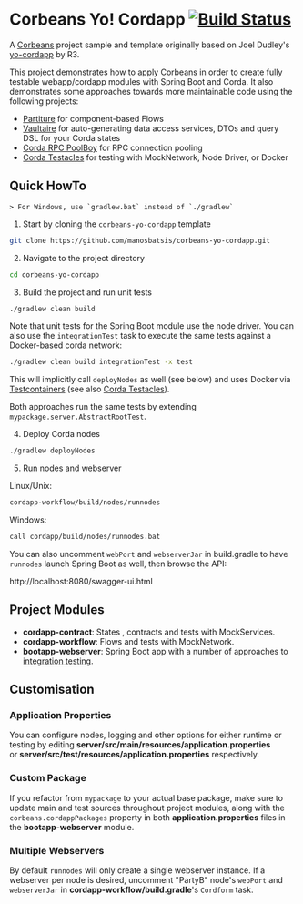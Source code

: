 
# Corbeans Yo! Cordapp [![Build Status](https://travis-ci.com/manosbatsis/corbeans-yo-cordapp.svg?branch=master)](https://travis-ci.com/manosbatsis/corbeans-yo-cordapp)

A [Corbeans](https://manosbatsis.github.io/corbeans/) project sample and template 
originally based on Joel Dudley's [yo-cordapp](https://github.com/corda/samples/tree/release-V3/yo-cordapp) by R3.

This project demonstrates how to apply Corbeans in order to create fully testable webapp/cordapp modules with 
Spring Boot and Corda. It also demonstrates some approaches towards more 
maintainable code using the following projects:

- [Partiture](https://manosbatsis.github.io/partiture/) for component-based Flows
- [Vaultaire](https://manosbatsis.github.io/vaultaire/) for auto-generating data access services, DTOs and query DSL for your Corda states
- [Corda RPC PoolBoy](https://manosbatsis.github.io/corda-rpc-poolboy/) for RPC connection pooling
- [Corda Testacles](https://github.com/manosbatsis/corda-testacles) for testing with MockNetwork, Node Driver, or Docker

## Quick HowTo

	> For Windows, use `gradlew.bat` instead of `./gradlew`

1. Start by cloning the `corbeans-yo-cordapp` template

```bash
git clone https://github.com/manosbatsis/corbeans-yo-cordapp.git
```

2. Navigate to the project directory

```bash
cd corbeans-yo-cordapp
```

3. Build the project and run unit tests

```bash
./gradlew clean build 
```

Note that unit tests for the Spring Boot module use the node driver.
You can also use the `integrationTest` task to execute the same tests
against a Docker-based corda network:


```bash
./gradlew clean build integrationTest -x test
```

This will implicitly call `deployNodes` as well (see below) and uses
Docker via [Testcontainers](https://www.testcontainers.org/)
(see also [Corda Testacles](https://manosbatsis.github.io/corda-testacles/testcontainers/)).

Both approaches run the same tests by extending `mypackage.server.AbstractRootTest`.

4. Deploy Corda nodes

```bash
./gradlew deployNodes
```

5. Run nodes and webserver

Linux/Unix:

```bash
cordapp-workflow/build/nodes/runnodes
```
Windows:

```bash
call cordapp/build/nodes/runnodes.bat
```

You can also uncomment `webPort` and `webserverJar` in build.gradle
to have `runnodes` launch Spring Boot as well, then browse the API:

http://localhost:8080/swagger-ui.html

## Project Modules

- **cordapp-contract**: States , contracts and tests with MockServices.
- **cordapp-workflow**: Flows and tests with MockNetwork.
- **bootapp-webserver**: Spring Boot app with a number of approaches to [integration testing](starter-test.html).

## Customisation

### Application Properties

You can configure nodes, logging and other options for either runtime or testing by editing
__server/src/main/resources/application.properties__  
or __server/src/test/resources/application.properties__ respectively.

### Custom Package

If you refactor from `mypackage` to your actual base package, make sure to update main and test sources
throughout project modules, along with the `corbeans.cordappPackages` property in both __application.properties__
files in the __bootapp-webserver__ module.

### Multiple Webservers

By default `runnodes` will only create a single webserver instance.
If a webserver per node is desired, uncomment "PartyB" node's `webPort` and `webserverJar`
in __cordapp-workflow/build.gradle__'s `Cordform` task.  
